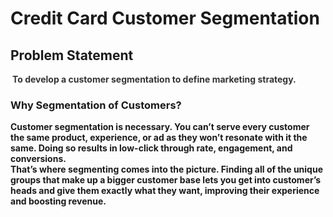 <html>
  <body>
    <h1>Credit Card Customer Segmentation</h1>
    <h2>Problem Statement</h2>
    <b style="color: #333; background: #fff; padding: 3px;">To develop a customer segmentation to define marketing strategy.</b>
    <h3>Why Segmentation of Customers?</h3>
    <b>Customer segmentation is necessary. You can’t serve every customer the same product, experience, or ad as they won’t resonate with it the same. Doing so results in low-click through rate, engagement, and conversions.
      <br>
      That’s where segmenting comes into the picture. Finding all of the unique groups that make up a bigger customer base lets you get into customer’s heads and give them exactly what they want, improving their experience and boosting revenue.</b>
  </body>
</html>
